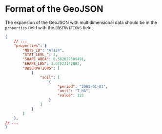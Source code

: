 # Format of the GeoJSON

The expansion of the GeoJSON with multidimensional data should be in the `properties` field with the `OBSERVATIONS` field:

```json
{
    // ...
    "properties": {
        "NUTS_ID": "AT124",
        "STAT_LEVL_": 3,
        "SHAPE_AREA": 0.582627509491,
        "SHAPE_LEN": 3.03923142882,
        "OBSERVATIONS": [
            {
                "soil": [
                    {
                        "period": "2001-01-01",
                        "unit": "T_HA",
                        "value": 123
                    }
                ]
            }
        ]
    },
// ...
}
```